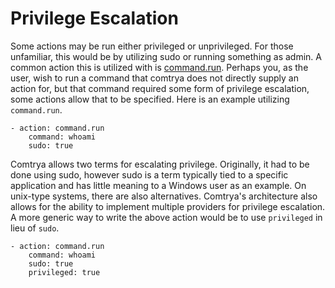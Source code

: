 # Privilege Escalation

Some actions may be run either privileged or unprivileged. For those unfamiliar, this would be by utilizing sudo or
running something as admin. A common action this is utilized with is [command.run](./command). Perhaps you, as the user,
wish to run a command that comtrya does not directly supply an action for, but that command required some form of
privilege escalation, some actions allow that to be specified. Here is an example utilizing `command.run`.

```
- action: command.run
    command: whoami
    sudo: true
```

Comtrya allows two terms for escalating privilege. Originally, it had to be done using sudo, however sudo is a term
typically tied to a specific application and has little meaning to a Windows user as an example. On unix-type systems,
there are also alternatives. Comtrya's architecture also allows for the ability to implement multiple providers for
privilege escalation. A more generic way to write the above action would be to use `privileged` in lieu of `sudo`.

```
- action: command.run
    command: whoami
    sudo: true
    privileged: true
```